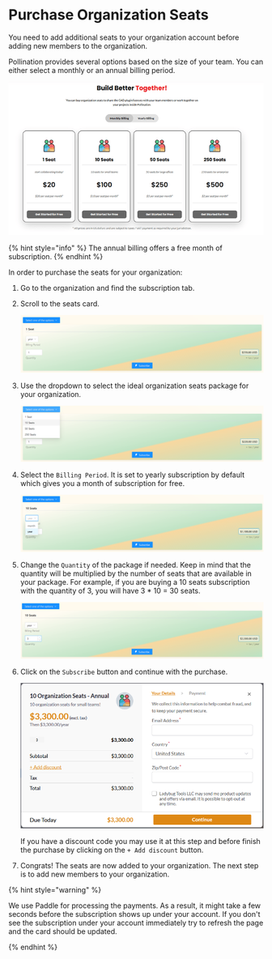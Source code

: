 # Purchase Organization Seats

You need to add additional seats to your organization account before adding new members
to the organization.

Pollination provides several options based on the size of your team. You can either select a monthly or an annual billing period.

![](../../.gitbook/assets/organization-setup/org-seats-options.png)

{% hint style="info" %}
The annual billing offers a free month of subscription.
{% endhint %}

In order to purchase the seats for your organization:

1. Go to the organization and find the subscription tab.
2. Scroll to the seats card.

   ![Scroll to organization seats](../../.gitbook/assets/organization-setup/buy-org-seats-1.png)

3. Use the dropdown to select the ideal organization seats package for your organization.

   ![Select the package](../../.gitbook/assets/organization-setup/buy-org-seats-2.png)

4. Select the `Billing Period`. It is set to yearly subscription by default which gives you a month of subscription for free.

   ![Set the billing period](../../.gitbook/assets/organization-setup/buy-org-seats-3.png)

5. Change the `Quantity` of the package if needed. Keep in mind that the quantity will be multiplied by the number of seats that are available in your package. For example, if you are buying a 10 seats subscription with the quantity of 3, you will have 3 * 10 = 30 seats.

   ![Select quantity](../../.gitbook/assets/organization-setup/buy-org-seats-4.png)

6. Click on the `Subscribe` button and continue with the purchase.

   ![Payment](../../.gitbook/assets/organization-setup/buy-org-seats-5.png)

   If you have a discount code you may use it at this step and before finish the purchase by clicking on the `+ Add discount` button.

7. Congrats! The seats are now added to your organization. The next step is to add new members to your organization.

{% hint style="warning" %}

We use Paddle for processing the payments. As a result, it might take a few seconds before the subscription shows up under your account. If you don't see the subscription under your account immediately try to refresh the page and the card should be updated.

{% endhint %}
